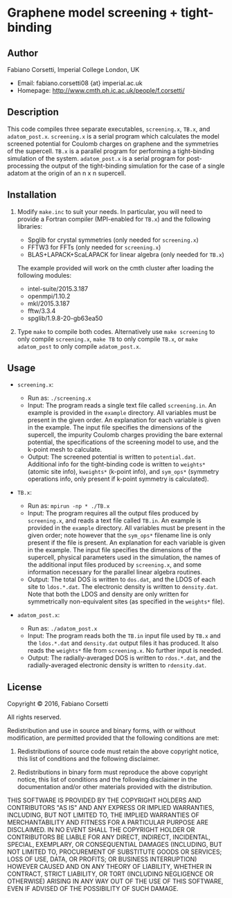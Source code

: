Graphene model screening + tight-binding
========================================

Author
------

Fabiano Corsetti, Imperial College London, UK

*   Email: fabiano.corsetti08 {at} imperial.ac.uk
*   Homepage: <http://www.cmth.ph.ic.ac.uk/people/f.corsetti/>

Description
-----------

This code compiles three separate executables, `screening.x`, `TB.x`, and
`adatom_post.x`. `screening.x` is a serial program which calculates the model
screened potential for Coulomb charges on graphene and the symmetries of the
supercell. `TB.x` is a parallel program for performing a tight-binding
simulation of the system. `adatom_post.x` is a serial program for post-
processing the output of the tight-binding simulation for the case of a single
adatom at the origin of an n x n supercell.

Installation
------------

1.  Modify `make.inc` to suit your needs. In particular, you will need to
    provide a Fortran compiler (MPI-enabled for `TB.x`) and the following
    libraries:

    *   Spglib for crystal symmetries (only needed for `screening.x`)
    *   FFTW3 for FFTs (only needed for `screening.x`)
    *   BLAS+LAPACK+ScaLAPACK for linear algebra (only needed for `TB.x`)

    The example provided will work on the cmth cluster after loading the
    following modules:

    *   intel-suite/2015.3.187
    *   openmpi/1.10.2
    *   mkl/2015.3.187
    *   fftw/3.3.4
    *   spglib/1.9.8-20-gb63ea50

2.  Type `make` to compile both codes. Alternatively use `make screening` to
    only compile `screening.x`, `make TB` to only compile `TB.x`, or
    `make adatom_post` to only compile `adatom_post.x`.

Usage
-----

*   `screening.x`:

    *   Run as: `./screening.x`
    *   Input: The program reads a single text file called `screening.in`. An
        example is provided in the `example` directory. All variables must be
        present in the given order. An explanation for each variable is given
        in the example. The input file specifies the dimensions of the
        supercell, the impurity Coulomb charges providing the bare external
        potential, the specifications of the screening model to use, and the
        k-point mesh to calculate.
    *   Output: The screened potential is written to `potential.dat`.
        Additional info for the tight-binding code is written to `weights*`
        (atomic site info), `kweights*` (k-point info), and `sym_ops*`
        (symmetry operations info, only present if k-point symmetry is
        calculated).

*   `TB.x`:

    *   Run as: `mpirun -np * ./TB.x`
    *   Input: The program requires all the output files produced by
        `screening.x`, and reads a text file called `TB.in`. An example is
        provided in the `example` directory. All variables must be
        present in the given order; note however that the `sym_ops*` filename
        line is only present if the file is present.  An explanation for each
        variable is given in the example. The input file specifies the
        dimensions of the supercell, physical parameters used in the
        simulation, the names of the additional input files produced by
        `screening.x`, and some information necessary for the parallel linear
        algebra routines.
    *   Output: The total DOS is written to `dos.dat`, and the LDOS of each
        site to `ldos.*.dat`. The electronic density is written to
        `density.dat`. Note that both the LDOS and density are only written for
        symmetrically non-equivalent sites (as specified in the `weights*`
        file).

*   `adatom_post.x`:

    *   Run as: `./adatom_post.x`
    *   Input: The program reads both the `TB.in` input file used by `TB.x` and
        the `ldos.*.dat` and `density.dat` output files it has produced. It
        also reads the `weights*` file from `screening.x`. No further input is
        needed.
    *   Output: The radially-averaged DOS is written to `rdos.*.dat`, and the
        radially-averaged electronic density is written to `rdensity.dat`.

License
-------

Copyright &copy; 2016, Fabiano Corsetti

All rights reserved.

Redistribution and use in source and binary forms, with or without
modification, are permitted provided that the following conditions are met:

1.   Redistributions of source code must retain the above copyright notice,
     this list of conditions and the following disclaimer.

2.   Redistributions in binary form must reproduce the above copyright notice,
     this list of conditions and the following disclaimer in the documentation
     and/or other materials provided with the distribution.

THIS SOFTWARE IS PROVIDED BY THE COPYRIGHT HOLDERS AND CONTRIBUTORS "AS IS" AND
ANY EXPRESS OR IMPLIED WARRANTIES, INCLUDING, BUT NOT LIMITED TO, THE IMPLIED
WARRANTIES OF MERCHANTABILITY AND FITNESS FOR A PARTICULAR PURPOSE ARE
DISCLAIMED. IN NO EVENT SHALL THE COPYRIGHT HOLDER OR CONTRIBUTORS BE LIABLE
FOR ANY DIRECT, INDIRECT, INCIDENTAL, SPECIAL, EXEMPLARY, OR CONSEQUENTIAL
DAMAGES (INCLUDING, BUT NOT LIMITED TO, PROCUREMENT OF SUBSTITUTE GOODS OR
SERVICES; LOSS OF USE, DATA, OR PROFITS; OR BUSINESS INTERRUPTION) HOWEVER
CAUSED AND ON ANY THEORY OF LIABILITY, WHETHER IN CONTRACT, STRICT LIABILITY,
OR TORT (INCLUDING NEGLIGENCE OR OTHERWISE) ARISING IN ANY WAY OUT OF THE USE
OF THIS SOFTWARE, EVEN IF ADVISED OF THE POSSIBILITY OF SUCH DAMAGE.
